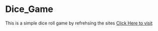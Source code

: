 # Dice_Game
This is a simple dice roll game by refrehsing the sites
[Click Here to visit]( https://comfy-tiramisu-870f54.netlify.app/)
